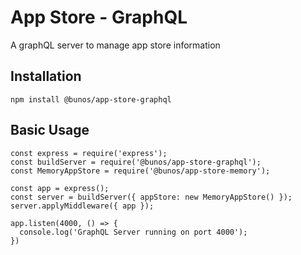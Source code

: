 # App Store - GraphQL

A graphQL server to manage app store information

## Installation

```
npm install @bunos/app-store-graphql
```

## Basic Usage

```
const express = require('express');
const buildServer = require('@bunos/app-store-graphql');
const MemoryAppStore = require('@bunos/app-store-memory');

const app = express();
const server = buildServer({ appStore: new MemoryAppStore() });
server.applyMiddleware({ app });

app.listen(4000, () => {
  console.log('GraphQL Server running on port 4000');
})
```
